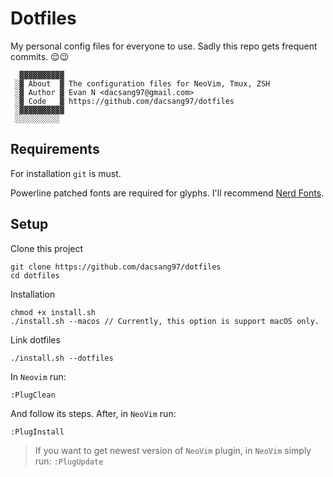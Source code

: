 # Dotfiles

My personal config files for everyone to use. Sadly this repo gets frequent commits. 😌😉

```
  ▓▓▓▓▓▓▓▓▓▓
 ░▓ About  ▓ The configuration files for NeoVim, Tmux, ZSH
 ░▓ Author ▓ Evan N <dacsang97@gmail.com>
 ░▓ Code   ▓ https://github.com/dacsang97/dotfiles
 ░▓▓▓▓▓▓▓▓▓▓
 ░░░░░░░░░░
```

## Requirements

For installation `git` is must.

Powerline patched fonts are required for glyphs. I'll recommend [Nerd Fonts](https://www.nerdfonts.com/).

## Setup

Clone this project

```
git clone https://github.com/dacsang97/dotfiles
cd dotfiles
```

Installation

```
chmod +x install.sh
./install.sh --macos // Currently, this option is support macOS only.
```

Link dotfiles

```
./install.sh --dotfiles
```

In `Neovim` run:

```
:PlugClean
```

And follow its steps.
After, in `NeoVim` run:

```
:PlugInstall
```

> If you want to get newest version of `NeoVim` plugin, in `NeoVim` simply run: `:PlugUpdate`
